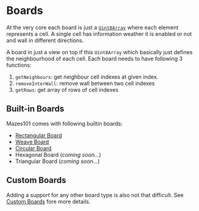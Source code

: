 # Boards

At the very core each board is just a [`Uint8Array`](https://developer.mozilla.org/en-US/docs/Web/JavaScript/Reference/Global_Objects/Uint8Array)
where each element represents a cell. A single cell has information weather it is enabled or not and wall in different
directions.

A board in just a view on top if this `Uint8Array` which basically just defines the neighbourhood of each cell.
Each board needs to have following 3 functions:

1. `getNeighbours`: get neighbour cell indexes at given index.
2. `removeInterWall`: remove wall between two cell indexes
3. `getRows`: get array of rows of cell indexes

## Built-in Boards

Mazes101 comes with following builtin boards:

* [Rectangular Board](rectangular.md)
* [Weave Board](weave.md)
* [Circular Board](circular.md)
* Hexagonal Board (_coming soon..._)
* Triangular Board (_coming soon..._)

## Custom Boards

Adding a support for any other board type is also not that difficult. See [Custom Boards](#test) fore more details.
